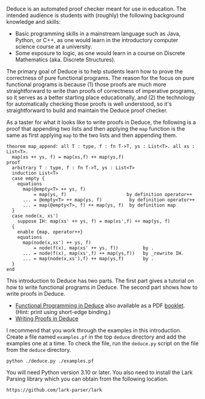 Deduce is an automated proof checker meant for use in education. The
intended audience is students with (roughly) the following background
knowledge and skills:

* Basic programming skills in a mainstream language such as Java,
  Python, or C++, as one would learn in the introductory computer
  science course at a university.
* Some exposure to logic, as one would learn in a course on Discrete
  Mathematics (aka. Discrete Structures).

The primary goal of Deduce is to help students learn how to prove the
correctness of pure functional programs. The reason for the focus on
pure functional programs is because (1) those proofs are much more
straightforward to write than proofs of correctness of imperative
programs, so it serves as a better starting place educationally, and
(2) the technology for automatically checking those proofs is well
understood, so it's straightforward to build and maintain the Deduce
proof checker.

As a taster for what it looks like to write proofs in Deduce, the
following is a proof that appending two lists and then applying the
`map` function is the same as first applying `map` to the two lists
and then appending them.

``` {.deduce #map_append}
theorem map_append: all T : type, f : fn T->T, ys : List<T>. all xs : List<T>.
  map(xs ++ ys, f) = map(xs,f) ++ map(ys,f)
proof
  arbitrary T : type, f : fn T->T, ys : List<T>
  induction List<T>
  case empty {
    equations
      map(@empty<T> ++ ys, f)
          = map(ys, f)                      by definition operator++
      ... = @empty<T> ++ map(ys, f)          by definition operator++
      ... = map(@empty<T>, f) ++ map(ys, f)  by definition map
  }
  case node(x, xs')
    suppose IH: map(xs' ++ ys, f) = map(xs',f) ++ map(ys, f)
  {
    enable {map, operator++}
    equations
      map(node(x,xs') ++ ys, f)
          = node(f(x), map(xs' ++ ys, f))         by .
      ... = node(f(x), map(xs',f) ++ map(ys,f))   by _rewrite IH.
      ... = map(node(x,xs'),f) ++ map(ys,f)       by .
  }
end
```

This introduction to Deduce has two parts. The first part gives a
tutorial on how to write functional programs in Deduce.  The second
part shows how to write proofs in Deduce.

* [Functional Programming in Deduce](./FunctionalProgramming.md)
  also available as a PDF [booklet](./latex/fun-prog.pdf).
  (Hint: print using short-edge binding.)
* [Writing Proofs in Deduce](./ProofIntro.md)

I recommend that you work through the examples in this
introduction. Create a file named `examples.pf` in the top `deduce`
directory and add the examples one at a time. To check the file, run
the `deduce.py` script on the file from the `deduce` directory.

    python ./deduce.py ./examples.pf

You will need Python version 3.10 or later.
You also need to install the Lark Parsing library which
you can obtain from the following location.

    https://github.com/lark-parser/lark

<!--  LocalWords:  aka fn ys xs IH pf py NatList builtin suc bool nat
 -->
<!--  LocalWords:  Equational Deduce's subterm pos subformulas tri eq
 -->
<!--  LocalWords:  subformula le refl ls cond Pxs Px ponens conc prem
 -->
<!--  LocalWords:  contra foo sx xy dist mult
 -->

<!--
``` {.deduce file=README.pf}
import List

<<map_append>>
```
-->

